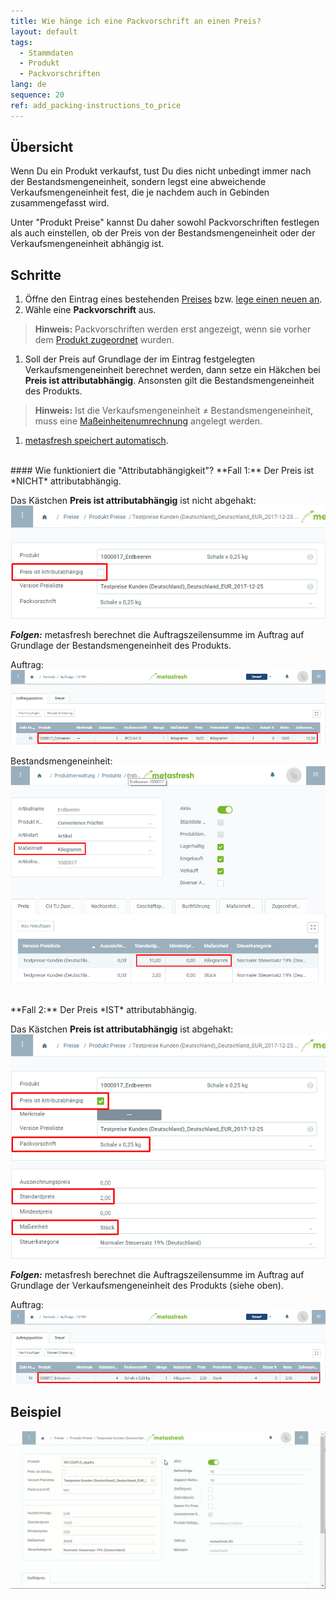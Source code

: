 ```yaml
---
title: Wie hänge ich eine Packvorschrift an einen Preis?
layout: default
tags:
  - Stammdaten
  - Produkt
  - Packvorschriften
lang: de
sequence: 20
ref: add_packing-instructions_to_price
---
```


## Übersicht
Wenn Du ein Produkt verkaufst, tust Du dies nicht unbedingt immer nach der Bestandsmengeneinheit, sondern legst eine abweichende Verkaufsmengeneinheit fest, die je nachdem auch in Gebinden zusammengefasst wird.

Unter "Produkt Preise" kannst Du daher sowohl Packvorschriften festlegen als auch einstellen, ob der Preis von der Bestandsmengeneinheit oder der Verkaufsmengeneinheit abhängig ist.

## Schritte
1. Öffne den Eintrag eines bestehenden [Preises](Menu) bzw. [lege einen neuen an](Preis_anlegen).
1. Wähle eine **Packvorschrift** aus.
 >**Hinweis:** Packvorschriften werden erst angezeigt, wenn sie vorher dem [Produkt zugeordnet](CU-TU_Zuordnung) wurden.

1. Soll der Preis auf Grundlage der im Eintrag festgelegten Verkaufsmengeneinheit berechnet werden, dann setze ein Häkchen bei **Preis ist attributabhängig**. Ansonsten gilt die Bestandsmengeneinheit des Produkts.
 >**Hinweis:** Ist die Verkaufsmengeneinheit ≠ Bestandsmengeneinheit, muss eine [Maßeinheitenumrechnung](Masseinheiten_umrechnen) angelegt werden.

1. [metasfresh speichert automatisch](Speicheranzeige).

<br>
#### Wie funktioniert die "Attributabhängigkeit"?
**Fall 1:** Der Preis ist *NICHT* attributabhängig.

Das Kästchen **Preis ist attributabhängig** ist nicht abgehakt:<br>
![](assets/Preis_nicht_attributabhaengig.png)

***Folgen:*** metasfresh berechnet die Auftragszeilensumme im Auftrag auf Grundlage der Bestandsmengeneinheit des Produkts.

Auftrag:<br>
![](assets/Auftrag_pro_BME.png)<br>

Bestandsmengeneinheit:<br>
![](assets/BME_Preistab.png)

<br>
**Fall 2:** Der Preis *IST* attributabhängig.

Das Kästchen **Preis ist attributabhängig** ist abgehakt:<br>
![](assets/Preis_attributabhaengig.png)

***Folgen:*** metasfresh berechnet die Auftragszeilensumme im Auftrag auf Grundlage der Verkaufsmengeneinheit des Produkts (siehe oben).

Auftrag:<br>
![](assets/Auftrag_pro_VME.png)

## Beispiel
![](assets/Packvorschrift_Preis_anhaengen.gif)
